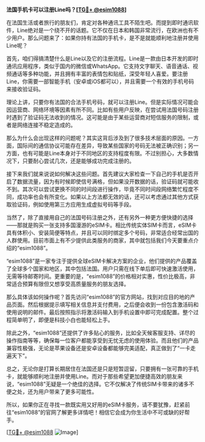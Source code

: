 **法国手机卡可以注册Line吗？[[TG💪+ @esim1088](https://t.me/s/esim1088)]**

在法国生活或者旅行的朋友们，肯定对各种通讯工具不陌生吧。而提到即时通讯软件，Line绝对是一个绕不开的话题。它不仅在日本和韩国非常流行，在欧洲也有不少用户。那么问题来了：如果你持有法国的手机卡，是不是就能顺利地注册并使用Line呢？

首先，咱们得搞清楚什么是Line以及它的注册流程。Line是一款由日本开发的即时通讯应用程序，类似于国内的微信或WhatsApp。它支持文字聊天、语音通话、视频通话等多种功能，并且拥有丰富的表情包和贴纸，深受年轻人喜爱。要注册Line，你需要一部智能手机（安卓或iOS都可以），并且需要一个有效的手机号码来接收验证码。

理论上讲，只要你有法国的合法手机号码，就可以注册Line。但是实际情况可能会因运营商、网络环境等因素有所不同。比如有些用户反映，在尝试用法国号码注册时遇到了验证码无法收到的情况。这可能是由于某些运营商对短信服务的限制，或者是网络连接不稳定造成的。

那么为什么会出现这样的问题呢？其实这背后涉及到了很多技术层面的原因。一方面，国际间的通信协议可能存在差异，导致某些国家的号码无法被正确识别；另一方面，也有可能是Line本身对于不同地区的支持程度有限。不过别担心，大多数情况下，只要耐心尝试几次，还是能够成功完成注册的。

接下来我们就来说说如何解决这些问题。首先建议大家检查一下自己的手机是否开启了数据流量，因为有时候即使信号满格，但如果没开数据的话，验证码就可能收不到。其次可以尝试更换不同的时间段进行操作，毕竟不同时间段网络繁忙程度不同，成功率也会有所变化。如果以上方法都无效的话，还可以考虑通过其他方式获取验证码，例如使用第三方应用生成虚拟号码等手段。

当然了，除了直接用自己的法国号码注册之外，还有另外一种更方便快捷的选择——那就是购买一张支持多国漫游的eSIM卡。相比传统实体SIM卡而言，eSIM卡具有体积小、安装简便等特点，并且可以同时绑定多个号码，非常适合经常出国的人群使用。目前市面上有不少提供此类服务的商家，其中就包括我们今天要重点介绍的“esim1088”。

“esim1088”是一家专注于提供全球eSIM卡解决方案的企业，他们提供的产品覆盖了全球多个国家和地区，其中包括法国。用户只需在线下单后即可快速激活使用，无需等待邮寄时间。更重要的是，“esim1088”的价格相对实惠，性价比极高，非常适合预算有限但又想享受高质量服务的朋友选择。

那么具体该如何操作呢？首先访问“esim1088”的官方网站，找到对应目的地的产品页面。然后根据提示填写相关信息并支付费用，之后便会收到一份包含激活码和使用说明的邮件。最后按照指示将激活码输入到手机设置中即可完成配置。整个过程简单明了，即便是科技小白也能轻松上手。

除此之外，“esim1088”还提供了许多贴心的服务，比如全天候客服支持、详尽的操作指南等等，确保每一位客户都能享受到无忧无虑的使用体验。而且他们的产品兼容性极强，无论是苹果设备还是安卓设备都能够完美适配，真正做到了“一卡走遍天下”。

总之，无论你是打算长期居住在法国还是只是短暂逗留，只要拥有一张可靠的手机卡，就能够顺利地注册并使用Line。而对于那些希望更加便捷高效的朋友来说，“esim1088”无疑是一个绝佳的选择。它不仅解决了传统SIM卡带来的诸多不便之处，还为用户带来了更多可能性。

所以，如果你正在寻找一款既实用又好用的eSIM卡服务，请不要犹豫，赶紧前往“esim1088”的官网了解更多详情吧！相信它会成为你生活中不可或缺的好帮手。

[[TG💪+ @esim1088](https://t.me/s/esim1088) ![Image](https://i.postimg.cc/4NQfJmqS/Snipaste-2025-05-13-00-14-12.png)]